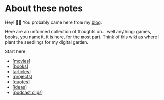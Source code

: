 # About these notes

Hey! 👋🏽 You probably came here from my [blog](https://tiffanywhite.blog).

Here are an unformed collection of thoughts on... well anything: games, books, you name it, it is here, for the most part. Think of this wiki as where I plant the seedlings for my digital garden.

Start here:

- [[movies]]
- [[books]]
- [[articles]]
- [[projects]]
- [[quotes]]
- [[ideas]]
- [[podcast clips]]




[//begin]: # "Autogenerated link references for markdown compatibility"
[movies]: movies "Movies"
[books]: books "Books"
[articles]: articles "Article Notes"
[projects]: projects "Projects"
[quotes]: quotes "Quotes"
[ideas]: ideas "Thoughts"
[podcast clips]: <podcast clips> "Podcast Clips"
[//end]: # "Autogenerated link references"